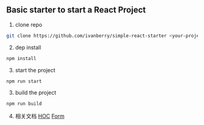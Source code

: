 ## Basic starter to start a React Project

1. clone repo

```bash
git clone https://github.com/ivanberry/simple-react-starter <your-project-name>
```

2. dep install

```bash
npm install
```

3. start the project

```bash
npm run start
```

3. build the project

```bash
npm run build
```

4. 相关文档
[HOC](./HOC/hoc-code-reuse.md)
[Form](./Form/forms.md)